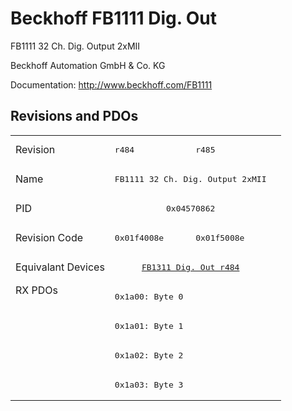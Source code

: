 # Beckhoff FB1111 Dig. Out

FB1111 32 Ch. Dig. Output 2xMII

Beckhoff Automation GmbH & Co. KG

Documentation: <a href="http://www.beckhoff.com/FB1111">http://www.beckhoff.com/FB1111</a>

## Revisions and PDOs
<table>
<tr >
<td class="first">Revision</td>
<td ><pre>r484</pre></td>
<td ><pre>r485</pre></td>
</tr>
<tr >
<td class="first">Name</td>
<td  colspan=2 align="center"><pre>FB1111 32 Ch. Dig. Output 2xMII</pre></td>
</tr>
<tr >
<td class="first">PID</td>
<td  colspan=2 align="center"><pre>0x04570862</pre></td>
</tr>
<tr >
<td class="first">Revision Code</td>
<td ><pre>0x01f4008e</pre></td>
<td ><pre>0x01f5008e</pre></td>
</tr>
<tr >
<td class="first">Equivalant Devices</td>
<td  colspan=2 align="center"><pre><a href="FB1311+Dig.+Out">FB1311 Dig. Out r484</a></pre></td>
</tr>
<tr class="rxpdo pdosection">
<td class="first" rowspan=4 valign=top>RX PDOs</td>
<td colspan=2 align="left"><pre>0x1a00: Byte 0</pre></td>
<td></td>
</tr>
<tr class="rxpdo pdosection">
<td  colspan=2 align="left"><pre>0x1a01: Byte 1</pre></td>
</tr>
<tr class="rxpdo pdosection">
<td  colspan=2 align="left"><pre>0x1a02: Byte 2</pre></td>
</tr>
<tr class="rxpdo pdosection">
<td  colspan=2 align="left"><pre>0x1a03: Byte 3</pre></td>
</tr>
</table>

